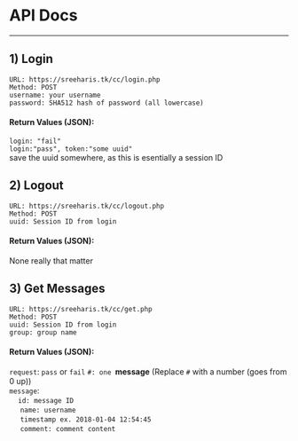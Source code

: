 # API Docs  
-------------  
## 1) Login  
```URL: https://sreeharis.tk/cc/login.php```  
```Method: POST```  
`username: your username`  
`password: SHA512 hash of password (all lowercase)`  
#### Return Values (JSON):  
`login: "fail"`  
`login:"pass", token:"some uuid"`  
save the uuid somewhere, as this is esentially a session ID  
## 2) Logout  
```URL: https://sreeharis.tk/cc/logout.php```  
```Method: POST```  
`uuid: Session ID from login`  
#### Return Values (JSON):  
None really that matter  
## 3) Get Messages
```URL: https://sreeharis.tk/cc/get.php```  
```Method: POST```  
`uuid: Session ID from login`  
`group: group name`  
#### Return Values (JSON):
`request`: `pass` or `fail`
`#: one `**message** (Replace `#` with a number (goes from 0 up))  
`message`:  
 &nbsp;&nbsp;&nbsp;&nbsp;`id: message ID`  
&nbsp;&nbsp;&nbsp;&nbsp; `name: username`  
&nbsp;&nbsp;&nbsp;&nbsp; `timestamp ex. 2018-01-04 12:54:45`  
&nbsp;&nbsp;&nbsp;&nbsp; `comment: comment content`
